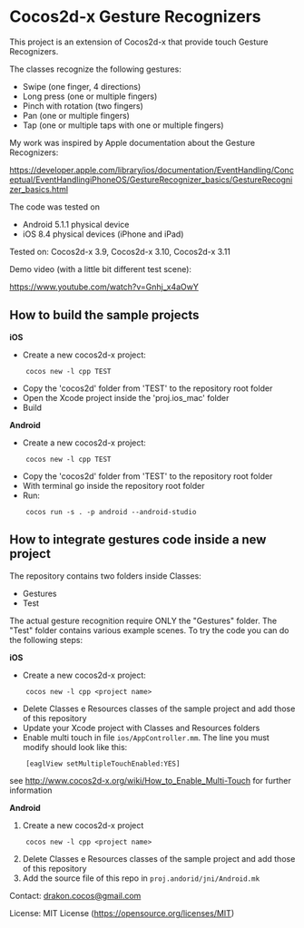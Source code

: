 Cocos2d-x Gesture Recognizers
=============================

This project is an extension of Cocos2d-x that provide touch Gesture Recognizers.

The classes recognize the following gestures:

- Swipe (one finger, 4 directions)
- Long press (one or multiple fingers)
- Pinch with rotation (two fingers)
- Pan (one or multiple fingers)
- Tap (one or multiple taps with one or multiple fingers)

My work was inspired by Apple documentation about the Gesture Recognizers:

https://developer.apple.com/library/ios/documentation/EventHandling/Conceptual/EventHandlingiPhoneOS/GestureRecognizer_basics/GestureRecognizer_basics.html

The code was tested on
- Android 5.1.1 physical device
- iOS 8.4 physical devices (iPhone and iPad)

Tested on: Cocos2d-x 3.9, Cocos2d-x 3.10, Cocos2d-x 3.11

Demo video (with a little bit different test scene):

https://www.youtube.com/watch?v=Gnhj_x4aOwY

How to build the sample projects
----------

**iOS**

- Create a new cocos2d-x project:
```
	cocos new -l cpp TEST
```
- Copy the 'cocos2d' folder from 'TEST' to the repository root folder
- Open the Xcode project inside the 'proj.ios_mac' folder
- Build

**Android**

- Create a new cocos2d-x project:
```
	cocos new -l cpp TEST
```
- Copy the 'cocos2d' folder from 'TEST' to the repository root folder
- With terminal go inside the repository root folder
- Run:
```
	cocos run -s . -p android --android-studio
```


How to integrate gestures code inside a new project
----------

The repository contains two folders inside Classes:
- Gestures
- Test

The actual gesture recognition require ONLY the "Gestures" folder.
The "Test" folder contains various example scenes.
To try the code you can do the following steps:

**iOS**

- Create a new cocos2d-x project:
```
	cocos new -l cpp <project name>
```
- Delete Classes e Resources classes of the sample project and add those of this repository
- Update your Xcode project with Classes and Resources folders
- Enable multi touch in file `ios/AppController.mm`. The line you must modify should look like this:
```
	[eaglView setMultipleTouchEnabled:YES]
```

   see http://www.cocos2d-x.org/wiki/How_to_Enable_Multi-Touch for further information


**Android**

1. Create a new cocos2d-x project
```
	cocos new -l cpp <project name>
```
2. Delete Classes e Resources classes of the sample project and add those of this repository
3. Add the source file of this repo in `proj.andorid/jni/Android.mk`

Contact: drakon.cocos@gmail.com

License: MIT License (https://opensource.org/licenses/MIT)
